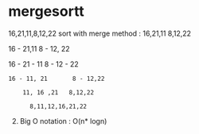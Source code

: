 # mergesortt

16,21,11,8,12,22 sort with merge method :
 16,21,11                   8,12,22
 
16 - 21,11                 8 - 12, 22

16 - 21 - 11               8 - 12 - 22

    16 - 11, 21       8 - 12,22
    
        11, 16 ,21   8,12,22
    
          8,11,12,16,21,22
          
          
2. Big O notation :
 O(n* logn)
